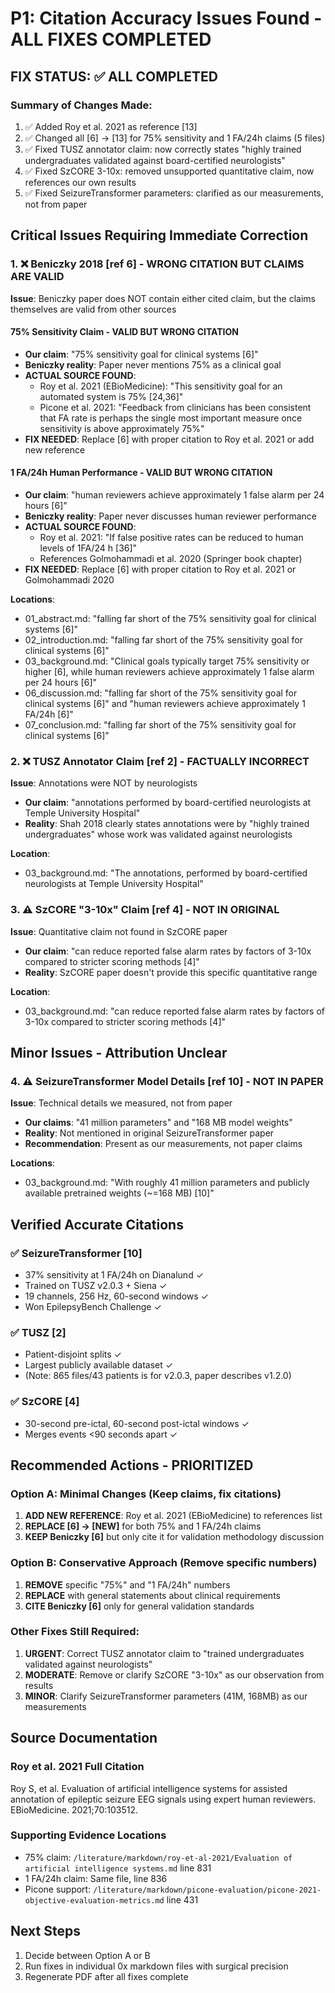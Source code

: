 # P1: Citation Accuracy Issues Found - ALL FIXES COMPLETED

## FIX STATUS: ✅ ALL COMPLETED

### Summary of Changes Made:
1. ✅ Added Roy et al. 2021 as reference [13]
2. ✅ Changed all [6] → [13] for 75% sensitivity and 1 FA/24h claims (5 files)
3. ✅ Fixed TUSZ annotator claim: now correctly states "highly trained undergraduates validated against board-certified neurologists"
4. ✅ Fixed SzCORE 3-10x: removed unsupported quantitative claim, now references our own results
5. ✅ Fixed SeizureTransformer parameters: clarified as our measurements, not from paper

## Critical Issues Requiring Immediate Correction

### 1. ❌ Beniczky 2018 [ref 6] - WRONG CITATION BUT CLAIMS ARE VALID
**Issue**: Beniczky paper does NOT contain either cited claim, but the claims themselves are valid from other sources

#### 75% Sensitivity Claim - VALID BUT WRONG CITATION
- **Our claim**: "75% sensitivity goal for clinical systems [6]"
- **Beniczky reality**: Paper never mentions 75% as a clinical goal
- **ACTUAL SOURCE FOUND**:
  - Roy et al. 2021 (EBioMedicine): "This sensitivity goal for an automated system is 75% [24,36]"
  - Picone et al. 2021: "Feedback from clinicians has been consistent that FA rate is perhaps the single most important measure once sensitivity is above approximately 75%"
- **FIX NEEDED**: Replace [6] with proper citation to Roy et al. 2021 or add new reference

#### 1 FA/24h Human Performance - VALID BUT WRONG CITATION
- **Our claim**: "human reviewers achieve approximately 1 false alarm per 24 hours [6]"
- **Beniczky reality**: Paper never discusses human reviewer performance
- **ACTUAL SOURCE FOUND**:
  - Roy et al. 2021: "If false positive rates can be reduced to human levels of 1FA/24 h [36]"
  - References Golmohammadi et al. 2020 (Springer book chapter)
- **FIX NEEDED**: Replace [6] with proper citation to Roy et al. 2021 or Golmohammadi 2020

**Locations**:
- 01_abstract.md: "falling far short of the 75% sensitivity goal for clinical systems [6]"
- 02_introduction.md: "falling far short of the 75% sensitivity goal for clinical systems [6]"
- 03_background.md: "Clinical goals typically target 75% sensitivity or higher [6], while human reviewers achieve approximately 1 false alarm per 24 hours [6]"
- 06_discussion.md: "falling far short of the 75% sensitivity goal for clinical systems [6]" and "human reviewers achieve approximately 1 FA/24h [6]"
- 07_conclusion.md: "falling far short of the 75% sensitivity goal for clinical systems [6]"

### 2. ❌ TUSZ Annotator Claim [ref 2] - FACTUALLY INCORRECT
**Issue**: Annotations were NOT by neurologists
- **Our claim**: "annotations performed by board-certified neurologists at Temple University Hospital"
- **Reality**: Shah 2018 clearly states annotations were by "highly trained undergraduates" whose work was validated against neurologists

**Location**:
- 03_background.md: "The annotations, performed by board-certified neurologists at Temple University Hospital"

### 3. ⚠️ SzCORE "3-10x" Claim [ref 4] - NOT IN ORIGINAL
**Issue**: Quantitative claim not found in SzCORE paper
- **Our claim**: "can reduce reported false alarm rates by factors of 3-10x compared to stricter scoring methods [4]"
- **Reality**: SzCORE paper doesn't provide this specific quantitative range

**Location**:
- 03_background.md: "can reduce reported false alarm rates by factors of 3-10x compared to stricter scoring methods [4]"

## Minor Issues - Attribution Unclear

### 4. ⚠️ SeizureTransformer Model Details [ref 10] - NOT IN PAPER
**Issue**: Technical details we measured, not from paper
- **Our claims**: "41 million parameters" and "168 MB model weights"
- **Reality**: Not mentioned in original SeizureTransformer paper
- **Recommendation**: Present as our measurements, not paper claims

**Locations**:
- 03_background.md: "With roughly 41 million parameters and publicly available pretrained weights (~=168 MB) [10]"

## Verified Accurate Citations

### ✅ SeizureTransformer [10]
- 37% sensitivity at 1 FA/24h on Dianalund ✓
- Trained on TUSZ v2.0.3 + Siena ✓
- 19 channels, 256 Hz, 60-second windows ✓
- Won EpilepsyBench Challenge ✓

### ✅ TUSZ [2]
- Patient-disjoint splits ✓
- Largest publicly available dataset ✓
- (Note: 865 files/43 patients is for v2.0.3, paper describes v1.2.0)

### ✅ SzCORE [4]
- 30-second pre-ictal, 60-second post-ictal windows ✓
- Merges events <90 seconds apart ✓

## Recommended Actions - PRIORITIZED

### Option A: Minimal Changes (Keep claims, fix citations)
1. **ADD NEW REFERENCE**: Roy et al. 2021 (EBioMedicine) to references list
2. **REPLACE [6] → [NEW]** for both 75% and 1 FA/24h claims
3. **KEEP Beniczky [6]** but only cite it for validation methodology discussion

### Option B: Conservative Approach (Remove specific numbers)
1. **REMOVE** specific "75%" and "1 FA/24h" numbers
2. **REPLACE** with general statements about clinical requirements
3. **CITE Beniczky [6]** only for general validation standards

### Other Fixes Still Required:
1. **URGENT**: Correct TUSZ annotator claim to "trained undergraduates validated against neurologists"
2. **MODERATE**: Remove or clarify SzCORE "3-10x" as our observation from results
3. **MINOR**: Clarify SeizureTransformer parameters (41M, 168MB) as our measurements

## Source Documentation

### Roy et al. 2021 Full Citation
Roy S, et al. Evaluation of artificial intelligence systems for assisted annotation of epileptic seizure EEG signals using expert human reviewers. EBioMedicine. 2021;70:103512.

### Supporting Evidence Locations
- 75% claim: `/literature/markdown/roy-et-al-2021/Evaluation of artificial intelligence systems.md` line 831
- 1 FA/24h claim: Same file, line 836
- Picone support: `/literature/markdown/picone-evaluation/picone-2021-objective-evaluation-metrics.md` line 431

## Next Steps
1. Decide between Option A or B
2. Run fixes in individual 0x markdown files with surgical precision
3. Regenerate PDF after all fixes complete